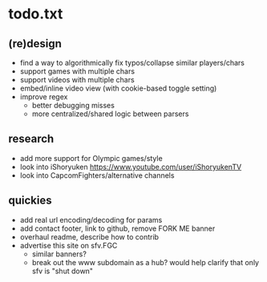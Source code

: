 # todo.txt

## (re)design
- find a way to algorithmically fix typos/collapse similar players/chars
- support games with multiple chars
- support videos with multiple chars
- embed/inline video view (with cookie-based toggle setting)
- improve regex
    - better debugging misses
    - more centralized/shared logic between parsers

## research
- add more support for Olympic games/style
- look into iShoryuken https://www.youtube.com/user/iShoryukenTV
- look into CapcomFighters/alternative channels

## quickies
- add real url encoding/decoding for params
- add contact footer, link to github, remove FORK ME banner
- overhaul readme, describe how to contrib
- advertise this site on sfv.FGC
    - similar banners?
    - break out the www subdomain as a hub? would help clarify that only sfv is "shut down"
